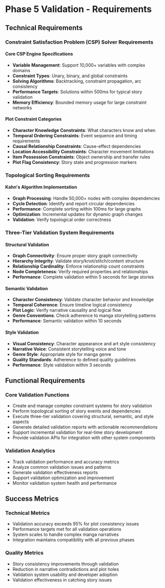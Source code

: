 # Phase 5 Validation - Requirements

## Technical Requirements

### Constraint Satisfaction Problem (CSP) Solver Requirements

#### Core CSP Engine Specifications
- **Variable Management**: Support 10,000+ variables with complex domains
- **Constraint Types**: Unary, binary, and global constraints
- **Solving Algorithms**: Backtracking, constraint propagation, arc consistency
- **Performance Targets**: Solutions within 500ms for typical story validation
- **Memory Efficiency**: Bounded memory usage for large constraint networks

#### Plot Constraint Categories
- **Character Knowledge Constraints**: What characters know and when
- **Temporal Ordering Constraints**: Event sequence and timing requirements
- **Causal Relationship Constraints**: Cause-effect dependencies
- **Location Accessibility Constraints**: Character movement limitations
- **Item Possession Constraints**: Object ownership and transfer rules
- **Plot Flag Consistency**: Story state and progression markers

### Topological Sorting Requirements

#### Kahn's Algorithm Implementation
- **Graph Processing**: Handle 50,000+ nodes with complex dependencies
- **Cycle Detection**: Identify and report circular dependencies
- **Performance**: Complete sorting within 100ms for large graphs
- **Optimization**: Incremental updates for dynamic graph changes
- **Validation**: Verify topological order correctness

### Three-Tier Validation System Requirements

#### Structural Validation
- **Graph Connectivity**: Ensure proper story graph connectivity
- **Hierarchy Integrity**: Validate story/knot/stitch/content structure
- **Relationship Cardinality**: Enforce relationship count constraints
- **Node Completeness**: Verify required properties and relationships
- **Performance**: Complete validation within 5 seconds for large stories

#### Semantic Validation
- **Character Consistency**: Validate character behavior and knowledge
- **Temporal Coherence**: Ensure timeline logical consistency
- **Plot Logic**: Verify narrative causality and logical flow
- **Genre Conventions**: Check adherence to manga storytelling patterns
- **Performance**: Semantic validation within 10 seconds

#### Style Validation
- **Visual Consistency**: Character appearance and art style consistency
- **Narrative Voice**: Consistent storytelling voice and tone
- **Genre Style**: Appropriate style for manga genre
- **Quality Standards**: Adherence to defined quality guidelines
- **Performance**: Style validation within 3 seconds

## Functional Requirements

### Core Validation Functions
- Create and manage complex constraint systems for story validation
- Perform topological sorting of story events and dependencies
- Execute three-tier validation covering structural, semantic, and style aspects
- Generate detailed validation reports with actionable recommendations
- Support incremental validation for real-time story development
- Provide validation APIs for integration with other system components

### Validation Analytics
- Track validation performance and accuracy metrics
- Analyze common validation issues and patterns
- Generate validation effectiveness reports
- Support validation optimization and improvement
- Monitor validation system health and performance

## Success Metrics

### Technical Metrics
- Validation accuracy exceeds 95% for plot consistency issues
- Performance targets met for all validation operations
- System scales to handle complex manga narratives
- Integration maintains compatibility with all previous phases

### Quality Metrics
- Story consistency improvements through validation
- Reduction in narrative contradictions and plot holes
- Validation system usability and developer adoption
- Validation effectiveness in catching story issues